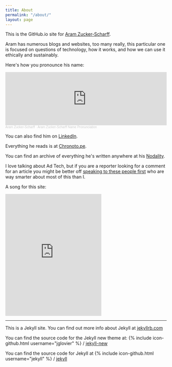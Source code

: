 ```yaml
---
title: About
permalink: "/about/"
layout: page
---
```


This is the GitHub.io site for [Aram Zucker-Scharff][aram].

Aram has numerous blogs and websites, too many really, this particular one is focused on questions of technology, how it works, and how we can use it ethically and sustainably.

Here's how you pronounce his name: 

<iframe width="100%" height="166" scrolling="no" frameborder="no" allow="autoplay" src="https://w.soundcloud.com/player/?url=https%3A//api.soundcloud.com/tracks/651719039&color=%23ff5500&auto_play=false&hide_related=false&show_comments=true&show_user=true&show_reposts=false&show_teaser=true"></iframe><div style="font-size: 10px; color: #cccccc;line-break: anywhere;word-break: normal;overflow: hidden;white-space: nowrap;text-overflow: ellipsis; font-family: Interstate,Lucida Grande,Lucida Sans Unicode,Lucida Sans,Garuda,Verdana,Tahoma,sans-serif;font-weight: 100;"><a href="https://soundcloud.com/aramzs" title="Aram Zucker-Scharff" target="_blank" style="color: #cccccc; text-decoration: none;">Aram Zucker-Scharff</a> · <a href="https://soundcloud.com/aramzs/aram-name" title="Aram Zucker-Scharff Name Pronunciation" target="_blank" style="color: #cccccc; text-decoration: none;">Aram Zucker-Scharff Name Pronunciation</a></div> 

You can also find him on [LinkedIn][linkedin].

Everything he reads is at [Chronoto.pe][chronoto].

You can find an archive of everything he's written anywhere at his [Nodality][nodality].

I love talking about Ad Tech, but if you are a reporter looking for a comment for an article you might be better off [speaking to these people first](https://docs.google.com/document/d/1jc0OMAI-fy9Ki2YpXv4yTE2gS7uXgI39ozBkBD0QSnI/edit?usp=sharing) who are way smarter about most of this than I.

A song for this site:
<iframe src="https://open.spotify.com/embed/track/6JH9yWhgbm0y9iAJhCslNc" width="300" height="380" frameborder="0" allowtransparency="true" allow="encrypted-media"></iframe>



---

This is a Jekyll site. You can find out more info about Jekyll at [jekyllrb.com](http://jekyllrb.com/)

You can find the source code for the Jekyll new theme at:
{% include icon-github.html username="jglovier" %} /
[jekyll-new](https://github.com/jglovier/jekyll-new)

You can find the source code for Jekyll at
{% include icon-github.html username="jekyll" %} /
[jekyll](https://github.com/jekyll/jekyll)

[aram]: http://bit.ly/aram
[nodality]: http://aramzs.me
[linkedin]: http://bit.ly/aramzs
[chronoto]: http://chronoto.pe
